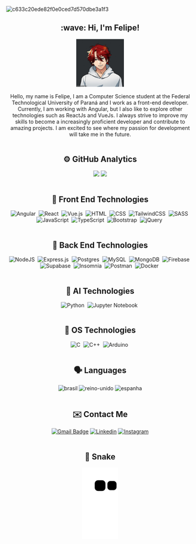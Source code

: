 ![c633c20ede82f0e0ced7d570dbe3a1f3](https://user-images.githubusercontent.com/70382532/138322189-2db8df52-9dcb-40a0-88a8-c365466bd33d.gif)

<h2 align="center">:wave: Hi, I'm Felipe!</h2>
<div align="center">
   <img align="center" alt="felipe_gif" height="128" width="128" src="https://github.com/felipolis/felipolis/blob/main/meuavatar.gif">
   <br>
   <br>
   <div align="center">Hello, my name is Felipe, I am a Computer Science student at the Federal Technological University of Paraná and I work as a front-end developer. Currently, I am working with Angular, but I also like to explore other technologies such as ReactJs and VueJs. I always strive to improve my skills to become a increasingly proficient developer and contribute to amazing projects. I am excited to see where my passion for development will take me in the future. </div>
</div>
<br>

<h2 align="center">⚙️ GitHub Analytics</h2>
<div align="center">
  <img height="180em" src="https://github-readme-stats.vercel.app/api?username=felipolis&show_icons=true&theme=dracula&include_all_commits=true&count_private=true"/>
  <img height="180em" src="https://github-readme-stats.vercel.app/api/top-langs/?username=felipolis&layout=compact&langs_count=16&theme=dracula"/>
</div><br>

<h2 align="center">🎨 Front End Technologies</h2>

<div align="center">

   ![Angular](https://img.shields.io/badge/angular-%2320232a.svg?style=for-the-badge&logo=angular&logoColor=%23DD0031)&nbsp;
   ![React](https://img.shields.io/badge/react-%2320232a.svg?style=for-the-badge&logo=react&logoColor=%2361DAFB)&nbsp;
   ![Vue.js](https://img.shields.io/badge/vuejs-%2320232a.svg?style=for-the-badge&logo=vuedotjs&logoColor=%234FC08D)&nbsp;
   ![HTML](https://img.shields.io/badge/-HTML-%2320232a.svg?style=for-the-badge&logo=HTML5)&nbsp;
   ![CSS](https://img.shields.io/badge/-CSS-%2320232a.svg?style=for-the-badge&logo=CSS3&logoColor=1572B6)&nbsp;
   ![TailwindCSS](https://img.shields.io/badge/tailwindcss-%2320232a.svg?style=for-the-badge&logo=tailwind-css&logoColor=%2338B2AC)&nbsp;
   ![SASS](https://img.shields.io/badge/SASS-%2320232a.svg?style=for-the-badge&logo=SASS&logoColor=hotpink)&nbsp;
   ![JavaScript](https://img.shields.io/badge/-JavaScript-%2320232a.svg?style=for-the-badge&logo=javascript)&nbsp;
   ![TypeScript](https://img.shields.io/badge/typescript-%2320232a.svg?style=for-the-badge&logo=typescript&logoColor=%23007ACC)&nbsp;
   ![Bootstrap](https://img.shields.io/badge/bootstrap-%2320232a.svg?style=for-the-badge&logo=bootstrap&logoColor=%23563D7C)&nbsp;
   ![jQuery](https://img.shields.io/badge/jquery-%2320232a.svg?style=for-the-badge&logo=jquery&logoColor=%230769AD)&nbsp;
   <br><br>
 </div>

<h2 align="center">🔧 Back End Technologies</h2>
<div align="center">

   ![NodeJS](https://img.shields.io/badge/node.js-%2320232a?style=for-the-badge&logo=node.js&logoColor=6DA55F)&nbsp;
   ![Express.js](https://img.shields.io/badge/express.js-%2320232a.svg?style=for-the-badge&logo=express&logoColor=%23404d59)&nbsp;
   ![Postgres](https://img.shields.io/badge/postgres-%2320232a.svg?style=for-the-badge&logo=postgresql&logoColor=%23316192)&nbsp;
   ![MySQL](https://img.shields.io/badge/-MySQL-%2320232a.svg?style=for-the-badge&logo=mysql)&nbsp;
   ![MongoDB](https://img.shields.io/badge/MongoDB-%2320232a.svg?style=for-the-badge&logo=mongodb&logoColor=%234ea94b)&nbsp;
   ![Firebase](https://img.shields.io/badge/firebase-%2320232a.svg?style=for-the-badge&logo=firebase)&nbsp;
   ![Supabase](https://img.shields.io/badge/Supabase-%2320232a?style=for-the-badge&logo=supabase&logoColor=3ECF8E)&nbsp;
   ![Insomnia](https://img.shields.io/badge/Insomnia-%2320232a?style=for-the-badge&logo=insomnia&logoColor=5849BE)&nbsp;
   ![Postman](https://img.shields.io/badge/Postman-%2320232a?style=for-the-badge&logo=postman&logoColor=FF6C37)&nbsp;
   ![Docker](https://img.shields.io/badge/docker-%2320232a.svg?style=for-the-badge&logo=docker&logoColor=%230db7ed)&nbsp;
   <br><br>
</div>

<h2 align="center">🤖 AI Technologies</h2>
<div align="center">

   ![Python](https://img.shields.io/badge/-Python-%2320232a.svg?style=for-the-badge&logo=python)&nbsp;
   ![Jupyter Notebook](https://img.shields.io/badge/jupyter-%2320232a.svg?style=for-the-badge&logo=jupyter&logoColor=orange)&nbsp;
   <br><br>
</div>

<h2 align="center">🧰 OS Technologies</h2>
<div align="center">

   ![C](https://img.shields.io/badge/-C-%2320232a.svg?style=for-the-badge&logo=C&logoColor=A8B9CC)&nbsp;
   ![C++](https://img.shields.io/badge/-C++-%2320232a.svg?style=for-the-badge&logo=C%2B%2B&logoColor=00599C)&nbsp;
   ![Arduino](https://img.shields.io/badge/-Arduino-%2320232a?style=for-the-badge&logo=Arduino&logoColor=00979D)&nbsp;
   <br><br>
</div>
   
<h2 align="center">🗣️ Languages</h2>
<div style="display: inline_block" align="center">
  <img align="center" alt="brasil" height="40" width="40" src="https://cdn-icons-png.flaticon.com/512/317/317132.png">
  <img align="center" alt="reino-unido" height="40" width="40" src="https://cdn-icons-png.flaticon.com/512/317/317348.png">
  <img align="center" alt="espanha" height="40" width="40" src="https://cdn-icons-png.flaticon.com/512/317/317316.png">
</div><br>

<h2 align="center">✉️ Contact Me</h2>
<div align="center">

   [![Gmail Badge](https://img.shields.io/badge/-Gmail-c14438?style=for-the-badge&logo=Gmail&logoColor=white&link=mailto:felipecunhamendes@gmail.com)](mailto:felipecunhamendes@gmail.com)
   [![Linkedin](https://img.shields.io/badge/LinkedIn-0077B5?style=for-the-badge&logo=linkedin&logoColor=white)](https://www.linkedin.com/in/felipeacmendes/)
   [![Instagram](https://img.shields.io/badge/Instagram-E4405F?style=for-the-badge&logo=instagram&logoColor=white)](https://www.instagram.com/felipeacmendes/)
   <br><br>
   
</div>

<h2 align="center">🐍 Snake</h2>

<div align="center">
   
   ![Snake animation](https://github.com/felipolis/felipolis/blob/output/github-contribution-grid-snake.svg)
   
</div>

